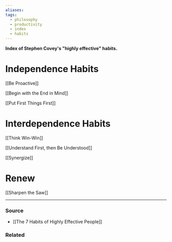 ```yaml
---
aliases: 
tags:
  - philosophy
  - productivity
  - index
  - habits
---
```

**Index of Stephen Covey's "highly effective" habits.**

# Independence Habits

[[Be Proactive]] 

[[Begin with the End in Mind]] 

[[Put First Things First]] 

# Interdependence Habits

[[Think Win-Win]] 

[[Understand First, then Be Understood]] 

[[Synergize]] 

# Renew

[[Sharpen the Saw]] 

---

### Source
- [[The 7 Habits of Highly Effective People]]

### Related